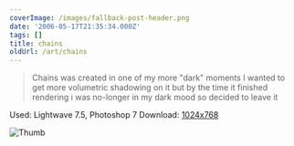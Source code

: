 ```yaml
---
coverImage: /images/fallback-post-header.png
date: '2006-05-17T21:35:34.000Z'
tags: []
title: chains
oldUrl: /art/chains
---
```


> Chains was created in one of my more "dark" moments I wanted to get more volumetric shadowing on it but by the time it finished rendering i was no-longer in my dark mood so decided to leave it

Used: Lightwave 7.5, Photoshop 7
Download: [1024x768](https://www.mikecann.co.uk/Images/Art-Full/chains.jpg)

![Thumb](https://www.mikecann.co.uk/Images/Art-Thumbs/chains.gif "Thumb")
